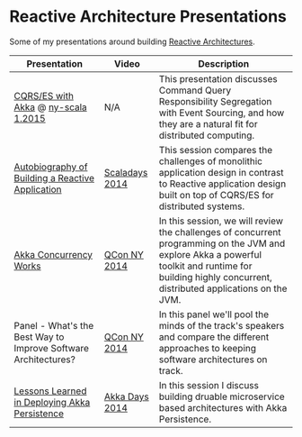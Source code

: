 # Reactive Architecture Presentations

Some of my presentations around building [Reactive Architectures](http://www.reactivemanifesto.org).

| Presentation | Video | Description |
| ------------ | ----- | ----------- |
| [CQRS/ES with Akka](/pdf/cqrs_es.PDF) @ [ny-scala 1.2015](http://www.meetup.com/ny-scala/events/219615402/) | N/A | This presentation discusses Command Query Responsibility Segregation with Event Sourcing, and how they are a natural fit for distributed computing. |
| [Autobiography of Building a Reactive Application](/pdf/autobiography_building_ra.pdf) | [Scaladays 2014](http://parleys.com/play/53a7d2cce4b0543940d9e55c/chapter0/about) | This session compares the challenges of monolithic application design in contrast to Reactive application design built on top of CQRS/ES for distributed systems. |
| [Akka Concurrency Works](pdf/akka_concurrency_works.pdf) | [QCon NY 2014](http://www.infoq.com/presentations/akka-concurrency-jvm?utm_source=infoq&utm_medium=QCon_EarlyAccessVideos&utm_campaign=QConNewYork2014) | In this session, we will review the challenges of concurrent programming on the JVM and explore Akka a powerful toolkit and runtime for building highly concurrent, distributed applications on the JVM. |
| Panel - What's the Best Way to Improve Software Architectures? | [QCon NY 2014](http://www.infoq.com/presentations/panel-improve-software-architecture?utm_source=infoq&utm_medium=QCon_EarlyAccessVideos&utm_campaign=QConNewYork2014) | In this panel we'll pool the minds of the track's speakers and compare the different approaches to keeping software architectures on track. |
| [Lessons Learned in Deploying Akka Persistence](/pdf/lessons-learned-akka-persistence.pdf) | [Akka Days 2014](https://typesafe.com/resources/video/akka-days-webinar-day-1) | In this session I discuss building druable microservice based architectures with Akka Persistence. |

